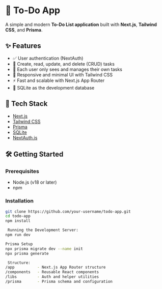 # 📝 To-Do App

A simple and modern **To-Do List application** built with **Next.js**, **Tailwind CSS**, and **Prisma**.

## ✨ Features

- ✅ User authentication (NextAuth)
- 📄 Create, read, update, and delete (CRUD) tasks
- 👤 Each user only sees and manages their own tasks
- 🎨 Responsive and minimal UI with Tailwind CSS
- ⚡ Fast and scalable with Next.js App Router
- 💾 SQLite as the development database

## 🚀 Tech Stack

- [Next.js](https://nextjs.org/)
- [Tailwind CSS](https://tailwindcss.com/)
- [Prisma](https://www.prisma.io/)
- [SQLite](https://www.sqlite.org/)
- [NextAuth.js](https://next-auth.js.org/)

## 🛠️ Getting Started

### Prerequisites

- Node.js (v18 or later)
- npm

### Installation

```bash
git clone https://github.com/your-username/todo-app.git
cd todo-app
npm install

 Running the Development Server:
npm run dev

Prisma Setup
npx prisma migrate dev --name init
npx prisma generate

 Structure:
/app          - Next.js App Router structure
/components   - Reusable React components
/libs         - Auth and helper utilities
/prisma       - Prisma schema and configuration


